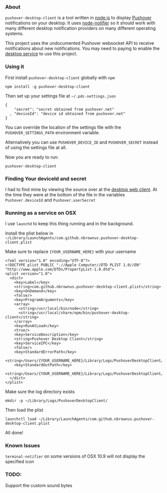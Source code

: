 ### About

`pushover-desktop-client` is a tool written in [node.js](https://node.js) to display [Pushover](https://pushover.net)
notifications on your desktop. It uses [node-notifier](https://github.com/mikaelbr/node-notifier) so it should work
with many different desktop notification providers on many different operating systems.

This project uses the undocumented Pushover websocket API to receive notifications about new notifications. You may need
to paying to enable the [desktop service](https://pushover.net/clients/desktop) to use this project.

### Using it

First install `pushover-desktop-client` globally with `npm`

    npm install -g pushover-desktop-client

Then set up your settings file at `~/.pdc-settings.json`

    {
        "secret": "secret obtained from pushover.net"
      , "deviceId": "device id obtained from pushover.net"
    }

You can override the location of the settings file with the `PUSHOVER_SETTINGS_PATH` environment variable.

Alternatively you can use `PUSHOVER_DEVICE_ID` and `PUSHOVER_SECRET` instead of using the settings file at all.

Now you are ready to run:

    pushover-desktop-client

### Finding Your deviceId and secret

I had to find mine by viewing the source over at the [desktop web client](https://client.pushover.net). At the time they
were at the bottom of the file in the variables `Pushover.deviceId` and `Pushover.userSecret`

### Running as a service on OSX

I use `launchd` to keep this thing running and in the background.

Install the plist below in `~/Library/LaunchAgents/com.github.nbrownus.pushover-desktop-client.plist`

Make sure to replace `{YOUR_USERNAME_HERE}` with your username

    <?xml version="1.0" encoding="UTF-8"?>
    <!DOCTYPE plist PUBLIC "-//Apple Computer//DTD PLIST 1.0//EN" "http://www.apple.com/DTDs/PropertyList-1.0.dtd">
    <plist version="1.0">
      <dict>
        <key>Label</key>
        <string>com.github.nbrownus.pushover-desktop-client.plist</string>
        <key>OnDemand</key>
        <false/>
        <key>ProgramArguments</key>
        <array>
          <string>/usr/local/bin/node</string>
          <string>/usr/local/share/npm/bin/pushover-desktop-client</string>
        </array>
        <key>RunAtLoad</key>
        <true/>
        <key>ServiceDescription</key>
        <string>Pushover Desktop Client</string>
        <key>ServiceIPC</key>
        <false/>
        <key>StandardErrorPath</key>
        <string>/Users/{YOUR_USERNAME_HERE}/Library/Logs/PushoverDesktopClient/output.log</string>
        <key>StandardOutPath</key>
        <string>/Users/{YOUR_USERNAME_HERE}/Library/Logs/PushoverDesktopClient/output.log</string>
      </dict>
    </plist>

Make sure the log directory exists

    mkdir -p ~/Library/Logs/PushoverDesktopClient/

Then load the plist

    launchctl load ~/Library/LaunchAgents/com.github.nbrownus.pushover-desktop-client.plist

All done!

### Known Issues

`terminal-notifier` on some versions of OSX 10.9 will not display the specified icon

### TODO:

Support the custom sound bytes
